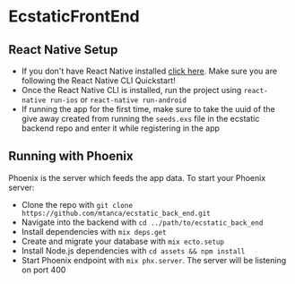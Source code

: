 # EcstaticFrontEnd

## React Native Setup

- If you don't have React Native installed [click here](https://facebook.github.io/react-native/docs/getting-started). Make sure you are following the React Native CLI Quickstart!
- Once the React Native CLI is installed, run the project using `react-native run-ios` or `react-native run-android`
- If running the app for the first time, make sure to take the uuid of the give away created from running the `seeds.exs` file in the ecstatic backend repo and enter it while registering in the app

## Running with Phoenix

Phoenix is the server which feeds the app data.
To start your Phoenix server:

- Clone the repo with `git clone https://github.com/mtanca/ecstatic_back_end.git`
- Navigate into the backend with `cd ../path/to/ecstatic_back_end`
- Install dependencies with `mix deps.get`
- Create and migrate your database with `mix ecto.setup`
- Install Node.js dependencies with `cd assets && npm install`
- Start Phoenix endpoint with `mix phx.server`. The server will be listening on port 400
